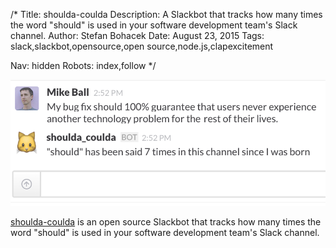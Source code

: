 /*
Title: shoulda-coulda
Description: A Slackbot that tracks how many times the word "should" is used in your software development team's Slack channel.
Author: Stefan Bohacek
Date: August 23, 2015
Tags: slack,slackbot,opensource,open source,node.js,clapexcitement

Nav: hidden
Robots: index,follow
*/

[![](/content/bots/slackbots/images/shoulda-coulda.png)](https://github.com/mdb/shoulda-coulda)

[shoulda-coulda](https://github.com/mdb/shoulda-coulda) is an open source Slackbot that tracks how many times the word "should" is used in your software development team's Slack channel.